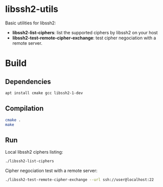 # libssh2-utils

Basic utilities for libssh2:
* **libssh2-list-ciphers**: list the supported ciphers by libssh2 on your host
* **libssh2-test-remote-cipher-exchange**: test cipher negociation with a remote server.

# Build

## Dependencies

```bash
apt install cmake gcc libssh2-1-dev
```

## Compilation

```bash
cmake .
make
```

## Run

Local libssh2 ciphers listing:
```bash
./libssh2-list-ciphers
```

Cipher negociation test with a remote server:
```bash
./libssh2-test-remote-cipher-exchange --url ssh://user@localhost:22
```
